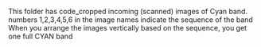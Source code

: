 This folder has code_cropped incoming (scanned) images of Cyan band.
numbers 1,2,3,4,5,6 in the image names indicate the sequence of the band
When you arrange the images vertically based on the sequence, you get one full CYAN band 
